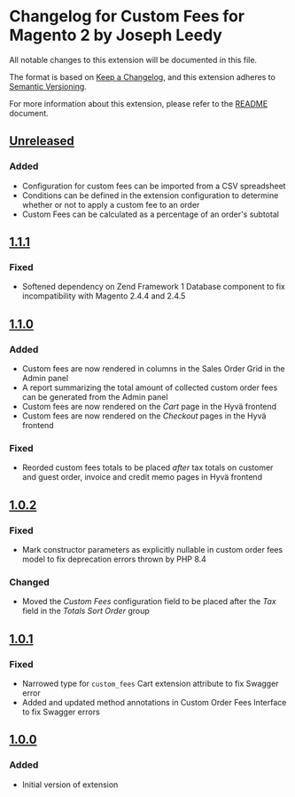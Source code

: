 # Changelog for Custom Fees for Magento 2 by Joseph Leedy

All notable changes to this extension will be documented in this file.

The format is based on [Keep a Changelog], and this extension adheres to
[Semantic Versioning].

For more information about this extension, please refer to the [README] 
document.

## [Unreleased]

### Added

- Configuration for custom fees can be imported from a CSV spreadsheet
- Conditions can be defined in the extension configuration to determine whether 
  or not to apply a custom fee to an order
- Custom Fees can be calculated as a percentage of an order's subtotal

## [1.1.1]

### Fixed

- Softened dependency on Zend Framework 1 Database component to fix 
  incompatibility with Magento 2.4.4 and 2.4.5

## [1.1.0]

### Added

- Custom fees are now rendered in columns in the Sales Order Grid in the Admin
  panel
- A report summarizing the total amount of collected custom order fees can be
  generated from the Admin panel
- Custom fees are now rendered on the _Cart_ page in the Hyvä frontend
- Custom fees are now rendered on the _Checkout_ pages in the Hyvä frontend

### Fixed

- Reorded custom fees totals to be placed _after_ tax totals on customer and 
  guest order, invoice and credit memo pages in Hyvä frontend

## [1.0.2]

### Fixed

- Mark constructor parameters as explicitly nullable in custom order fees model 
  to fix deprecation errors thrown by PHP 8.4

### Changed

- Moved the _Custom Fees_ configuration field to be placed after the _Tax_ 
  field in the _Totals Sort Order_ group

## [1.0.1]

### Fixed

- Narrowed type for `custom_fees` Cart extension attribute to fix Swagger error
- Added and updated method annotations in Custom Order Fees Interface to fix 
  Swagger errors

## [1.0.0]

### Added

- Initial version of extension

[Keep a Changelog]: https://keepachangelog.com/en/1.1.0
[Semantic Versioning]: https://semver.org/spec/v2.0.0.html
[README]: ./README.md
[Unreleased]: https://github.com/JosephLeedy/magento2-module-custom-fees/compare/1.1.1...HEAD
[1.1.1]: https://github.com/JosephLeedy/magento2-module-custom-fees/releases/tag/1.1.1
[1.1.0]: https://github.com/JosephLeedy/magento2-module-custom-fees/releases/tag/1.1.0
[1.0.2]: https://github.com/JosephLeedy/magento2-module-custom-fees/releases/tag/1.0.2
[1.0.1]: https://github.com/JosephLeedy/magento2-module-custom-fees/releases/tag/1.0.1
[1.0.0]: https://github.com/JosephLeedy/magento2-module-custom-fees/releases/tag/1.0.0
